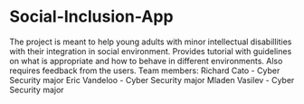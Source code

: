 # Social-Inclusion-App
The project is meant to help young adults with minor intellectual disabillities with their integration in social environment. Provides tutorial with guidelines on what is appropriate and how to behave in different environments. Also requires feedback from the users.
Team members:
Richard Cato - Cyber Security major
Eric Vandeloo - Cyber Security major
Mladen Vasilev - Cyber Security major
